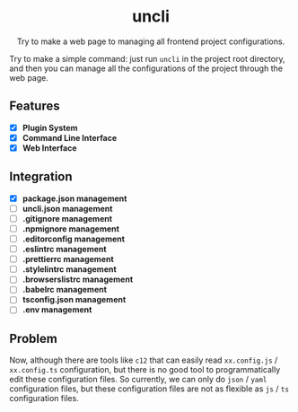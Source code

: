 <div align="center">
  <h1>uncli</h1>
  <p>Try to make a web page to managing all frontend project configurations.</p>
</div>

Try to make a simple command: just run `uncli` in the project root directory, and then you can manage all the configurations of the project through the web page.

## Features

- [x] **Plugin System**
- [x] **Command Line Interface**
- [x] **Web Interface**

## Integration

- [x] **package.json management**
- [ ] **uncli.json management**
- [ ] **.gitignore management**
- [ ] **.npmignore management**
- [ ] **.editorconfig management**
- [ ] **.eslintrc management**
- [ ] **.prettierrc management**
- [ ] **.stylelintrc management**
- [ ] **.browserslistrc management**
- [ ] **.babelrc management**
- [ ] **tsconfig.json management**
- [ ] **.env management**

## Problem

Now, although there are tools like `c12` that can easily read `xx.config.js` / `xx.config.ts` configuration, but there is no good tool to programmatically edit these configuration files. So currently, we can only do `json` / `yaml` configuration files, but these configuration files are not as flexible as `js` / `ts` configuration files.
